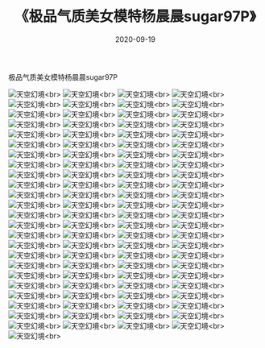 ﻿---
layout: post
title: 《极品气质美女模特杨晨晨sugar97P》
date: 2020-09-19
img: http://photo.orgx.cf/性感/2020/极品气质美女模特杨晨晨sugar97P/000.jpg
tags: [美女,性感,泳衣]
---

极品气质美女模特杨晨晨sugar97P



![天空幻境](http://photo.orgx.cf/性感/2020/极品气质美女模特杨晨晨sugar97P/001.jpg''天空幻境'')<br>
![天空幻境](http://photo.orgx.cf/性感/2020/极品气质美女模特杨晨晨sugar97P/002.jpg''天空幻境'')<br>
![天空幻境](http://photo.orgx.cf/性感/2020/极品气质美女模特杨晨晨sugar97P/003.jpg''天空幻境'')<br>
![天空幻境](http://photo.orgx.cf/性感/2020/极品气质美女模特杨晨晨sugar97P/004.jpg''天空幻境'')<br>
![天空幻境](http://photo.orgx.cf/性感/2020/极品气质美女模特杨晨晨sugar97P/005.jpg''天空幻境'')<br>
![天空幻境](http://photo.orgx.cf/性感/2020/极品气质美女模特杨晨晨sugar97P/006.jpg''天空幻境'')<br>
![天空幻境](http://photo.orgx.cf/性感/2020/极品气质美女模特杨晨晨sugar97P/007.jpg''天空幻境'')<br>
![天空幻境](http://photo.orgx.cf/性感/2020/极品气质美女模特杨晨晨sugar97P/008.jpg''天空幻境'')<br>
![天空幻境](http://photo.orgx.cf/性感/2020/极品气质美女模特杨晨晨sugar97P/009.jpg''天空幻境'')<br>
![天空幻境](http://photo.orgx.cf/性感/2020/极品气质美女模特杨晨晨sugar97P/010.jpg''天空幻境'')<br>
![天空幻境](http://photo.orgx.cf/性感/2020/极品气质美女模特杨晨晨sugar97P/011.jpg''天空幻境'')<br>
![天空幻境](http://photo.orgx.cf/性感/2020/极品气质美女模特杨晨晨sugar97P/012.jpg''天空幻境'')<br>
![天空幻境](http://photo.orgx.cf/性感/2020/极品气质美女模特杨晨晨sugar97P/013.jpg''天空幻境'')<br>
![天空幻境](http://photo.orgx.cf/性感/2020/极品气质美女模特杨晨晨sugar97P/014.jpg''天空幻境'')<br>
![天空幻境](http://photo.orgx.cf/性感/2020/极品气质美女模特杨晨晨sugar97P/015.jpg''天空幻境'')<br>
![天空幻境](http://photo.orgx.cf/性感/2020/极品气质美女模特杨晨晨sugar97P/016.jpg''天空幻境'')<br>
![天空幻境](http://photo.orgx.cf/性感/2020/极品气质美女模特杨晨晨sugar97P/017.jpg''天空幻境'')<br>
![天空幻境](http://photo.orgx.cf/性感/2020/极品气质美女模特杨晨晨sugar97P/018.jpg''天空幻境'')<br>
![天空幻境](http://photo.orgx.cf/性感/2020/极品气质美女模特杨晨晨sugar97P/019.jpg''天空幻境'')<br>
![天空幻境](http://photo.orgx.cf/性感/2020/极品气质美女模特杨晨晨sugar97P/020.jpg''天空幻境'')<br>
![天空幻境](http://photo.orgx.cf/性感/2020/极品气质美女模特杨晨晨sugar97P/021.jpg''天空幻境'')<br>
![天空幻境](http://photo.orgx.cf/性感/2020/极品气质美女模特杨晨晨sugar97P/022.jpg''天空幻境'')<br>
![天空幻境](http://photo.orgx.cf/性感/2020/极品气质美女模特杨晨晨sugar97P/023.jpg''天空幻境'')<br>
![天空幻境](http://photo.orgx.cf/性感/2020/极品气质美女模特杨晨晨sugar97P/024.jpg''天空幻境'')<br>
![天空幻境](http://photo.orgx.cf/性感/2020/极品气质美女模特杨晨晨sugar97P/025.jpg''天空幻境'')<br>
![天空幻境](http://photo.orgx.cf/性感/2020/极品气质美女模特杨晨晨sugar97P/026.jpg''天空幻境'')<br>
![天空幻境](http://photo.orgx.cf/性感/2020/极品气质美女模特杨晨晨sugar97P/027.jpg''天空幻境'')<br>
![天空幻境](http://photo.orgx.cf/性感/2020/极品气质美女模特杨晨晨sugar97P/028.jpg''天空幻境'')<br>
![天空幻境](http://photo.orgx.cf/性感/2020/极品气质美女模特杨晨晨sugar97P/029.jpg''天空幻境'')<br>
![天空幻境](http://photo.orgx.cf/性感/2020/极品气质美女模特杨晨晨sugar97P/030.jpg''天空幻境'')<br>
![天空幻境](http://photo.orgx.cf/性感/2020/极品气质美女模特杨晨晨sugar97P/031.jpg''天空幻境'')<br>
![天空幻境](http://photo.orgx.cf/性感/2020/极品气质美女模特杨晨晨sugar97P/032.jpg''天空幻境'')<br>
![天空幻境](http://photo.orgx.cf/性感/2020/极品气质美女模特杨晨晨sugar97P/033.jpg''天空幻境'')<br>
![天空幻境](http://photo.orgx.cf/性感/2020/极品气质美女模特杨晨晨sugar97P/034.jpg''天空幻境'')<br>
![天空幻境](http://photo.orgx.cf/性感/2020/极品气质美女模特杨晨晨sugar97P/035.jpg''天空幻境'')<br>
![天空幻境](http://photo.orgx.cf/性感/2020/极品气质美女模特杨晨晨sugar97P/036.jpg''天空幻境'')<br>
![天空幻境](http://photo.orgx.cf/性感/2020/极品气质美女模特杨晨晨sugar97P/037.jpg''天空幻境'')<br>
![天空幻境](http://photo.orgx.cf/性感/2020/极品气质美女模特杨晨晨sugar97P/038.jpg''天空幻境'')<br>
![天空幻境](http://photo.orgx.cf/性感/2020/极品气质美女模特杨晨晨sugar97P/039.jpg''天空幻境'')<br>
![天空幻境](http://photo.orgx.cf/性感/2020/极品气质美女模特杨晨晨sugar97P/040.jpg''天空幻境'')<br>
![天空幻境](http://photo.orgx.cf/性感/2020/极品气质美女模特杨晨晨sugar97P/041.jpg''天空幻境'')<br>
![天空幻境](http://photo.orgx.cf/性感/2020/极品气质美女模特杨晨晨sugar97P/042.jpg''天空幻境'')<br>
![天空幻境](http://photo.orgx.cf/性感/2020/极品气质美女模特杨晨晨sugar97P/043.jpg''天空幻境'')<br>
![天空幻境](http://photo.orgx.cf/性感/2020/极品气质美女模特杨晨晨sugar97P/044.jpg''天空幻境'')<br>
![天空幻境](http://photo.orgx.cf/性感/2020/极品气质美女模特杨晨晨sugar97P/045.jpg''天空幻境'')<br>
![天空幻境](http://photo.orgx.cf/性感/2020/极品气质美女模特杨晨晨sugar97P/046.jpg''天空幻境'')<br>
![天空幻境](http://photo.orgx.cf/性感/2020/极品气质美女模特杨晨晨sugar97P/047.jpg''天空幻境'')<br>
![天空幻境](http://photo.orgx.cf/性感/2020/极品气质美女模特杨晨晨sugar97P/048.jpg''天空幻境'')<br>
![天空幻境](http://photo.orgx.cf/性感/2020/极品气质美女模特杨晨晨sugar97P/049.jpg''天空幻境'')<br>
![天空幻境](http://photo.orgx.cf/性感/2020/极品气质美女模特杨晨晨sugar97P/050.jpg''天空幻境'')<br>
![天空幻境](http://photo.orgx.cf/性感/2020/极品气质美女模特杨晨晨sugar97P/051.jpg''天空幻境'')<br>
![天空幻境](http://photo.orgx.cf/性感/2020/极品气质美女模特杨晨晨sugar97P/052.jpg''天空幻境'')<br>
![天空幻境](http://photo.orgx.cf/性感/2020/极品气质美女模特杨晨晨sugar97P/053.jpg''天空幻境'')<br>
![天空幻境](http://photo.orgx.cf/性感/2020/极品气质美女模特杨晨晨sugar97P/054.jpg''天空幻境'')<br>
![天空幻境](http://photo.orgx.cf/性感/2020/极品气质美女模特杨晨晨sugar97P/055.jpg''天空幻境'')<br>
![天空幻境](http://photo.orgx.cf/性感/2020/极品气质美女模特杨晨晨sugar97P/056.jpg''天空幻境'')<br>
![天空幻境](http://photo.orgx.cf/性感/2020/极品气质美女模特杨晨晨sugar97P/057.jpg''天空幻境'')<br>
![天空幻境](http://photo.orgx.cf/性感/2020/极品气质美女模特杨晨晨sugar97P/058.jpg''天空幻境'')<br>
![天空幻境](http://photo.orgx.cf/性感/2020/极品气质美女模特杨晨晨sugar97P/059.jpg''天空幻境'')<br>
![天空幻境](http://photo.orgx.cf/性感/2020/极品气质美女模特杨晨晨sugar97P/060.jpg''天空幻境'')<br>
![天空幻境](http://photo.orgx.cf/性感/2020/极品气质美女模特杨晨晨sugar97P/061.jpg''天空幻境'')<br>
![天空幻境](http://photo.orgx.cf/性感/2020/极品气质美女模特杨晨晨sugar97P/062.jpg''天空幻境'')<br>
![天空幻境](http://photo.orgx.cf/性感/2020/极品气质美女模特杨晨晨sugar97P/063.jpg''天空幻境'')<br>
![天空幻境](http://photo.orgx.cf/性感/2020/极品气质美女模特杨晨晨sugar97P/064.jpg''天空幻境'')<br>
![天空幻境](http://photo.orgx.cf/性感/2020/极品气质美女模特杨晨晨sugar97P/065.jpg''天空幻境'')<br>
![天空幻境](http://photo.orgx.cf/性感/2020/极品气质美女模特杨晨晨sugar97P/066.jpg''天空幻境'')<br>
![天空幻境](http://photo.orgx.cf/性感/2020/极品气质美女模特杨晨晨sugar97P/067.jpg''天空幻境'')<br>
![天空幻境](http://photo.orgx.cf/性感/2020/极品气质美女模特杨晨晨sugar97P/068.jpg''天空幻境'')<br>
![天空幻境](http://photo.orgx.cf/性感/2020/极品气质美女模特杨晨晨sugar97P/069.jpg''天空幻境'')<br>
![天空幻境](http://photo.orgx.cf/性感/2020/极品气质美女模特杨晨晨sugar97P/070.jpg''天空幻境'')<br>
![天空幻境](http://photo.orgx.cf/性感/2020/极品气质美女模特杨晨晨sugar97P/071.jpg''天空幻境'')<br>
![天空幻境](http://photo.orgx.cf/性感/2020/极品气质美女模特杨晨晨sugar97P/072.jpg''天空幻境'')<br>
![天空幻境](http://photo.orgx.cf/性感/2020/极品气质美女模特杨晨晨sugar97P/073.jpg''天空幻境'')<br>
![天空幻境](http://photo.orgx.cf/性感/2020/极品气质美女模特杨晨晨sugar97P/074.jpg''天空幻境'')<br>
![天空幻境](http://photo.orgx.cf/性感/2020/极品气质美女模特杨晨晨sugar97P/075.jpg''天空幻境'')<br>
![天空幻境](http://photo.orgx.cf/性感/2020/极品气质美女模特杨晨晨sugar97P/076.jpg''天空幻境'')<br>
![天空幻境](http://photo.orgx.cf/性感/2020/极品气质美女模特杨晨晨sugar97P/077.jpg''天空幻境'')<br>
![天空幻境](http://photo.orgx.cf/性感/2020/极品气质美女模特杨晨晨sugar97P/078.jpg''天空幻境'')<br>
![天空幻境](http://photo.orgx.cf/性感/2020/极品气质美女模特杨晨晨sugar97P/079.jpg''天空幻境'')<br>
![天空幻境](http://photo.orgx.cf/性感/2020/极品气质美女模特杨晨晨sugar97P/080.jpg''天空幻境'')<br>
![天空幻境](http://photo.orgx.cf/性感/2020/极品气质美女模特杨晨晨sugar97P/081.jpg''天空幻境'')<br>
![天空幻境](http://photo.orgx.cf/性感/2020/极品气质美女模特杨晨晨sugar97P/082.jpg''天空幻境'')<br>
![天空幻境](http://photo.orgx.cf/性感/2020/极品气质美女模特杨晨晨sugar97P/083.jpg''天空幻境'')<br>
![天空幻境](http://photo.orgx.cf/性感/2020/极品气质美女模特杨晨晨sugar97P/084.jpg''天空幻境'')<br>
![天空幻境](http://photo.orgx.cf/性感/2020/极品气质美女模特杨晨晨sugar97P/085.jpg''天空幻境'')<br>
![天空幻境](http://photo.orgx.cf/性感/2020/极品气质美女模特杨晨晨sugar97P/086.jpg''天空幻境'')<br>
![天空幻境](http://photo.orgx.cf/性感/2020/极品气质美女模特杨晨晨sugar97P/087.jpg''天空幻境'')<br>
![天空幻境](http://photo.orgx.cf/性感/2020/极品气质美女模特杨晨晨sugar97P/088.jpg''天空幻境'')<br>
![天空幻境](http://photo.orgx.cf/性感/2020/极品气质美女模特杨晨晨sugar97P/089.jpg''天空幻境'')<br>
![天空幻境](http://photo.orgx.cf/性感/2020/极品气质美女模特杨晨晨sugar97P/090.jpg''天空幻境'')<br>
![天空幻境](http://photo.orgx.cf/性感/2020/极品气质美女模特杨晨晨sugar97P/091.jpg''天空幻境'')<br>
![天空幻境](http://photo.orgx.cf/性感/2020/极品气质美女模特杨晨晨sugar97P/092.jpg''天空幻境'')<br>
![天空幻境](http://photo.orgx.cf/性感/2020/极品气质美女模特杨晨晨sugar97P/093.jpg''天空幻境'')<br>
![天空幻境](http://photo.orgx.cf/性感/2020/极品气质美女模特杨晨晨sugar97P/094.jpg''天空幻境'')<br>
![天空幻境](http://photo.orgx.cf/性感/2020/极品气质美女模特杨晨晨sugar97P/095.jpg''天空幻境'')<br>
![天空幻境](http://photo.orgx.cf/性感/2020/极品气质美女模特杨晨晨sugar97P/096.jpg''天空幻境'')<br>
![天空幻境](http://photo.orgx.cf/性感/2020/极品气质美女模特杨晨晨sugar97P/097.jpg''天空幻境'')<br>
